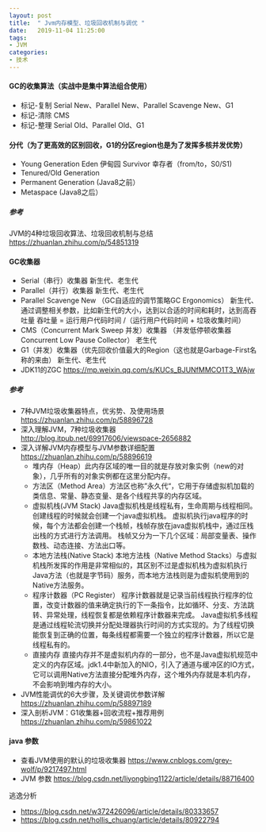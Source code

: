 ```yaml
---
layout: post
title:  " Jvm内存模型、垃圾回收机制与调优 "
date:   2019-11-04 11:25:00
tags:
- JVM
categories:
- 技术
---
```


#### GC的收集算法（实战中是集中算法组合使用）
- 标记-复制
    Serial New、Parallel New、Parallel Scavenge New、G1
- 标记-清除
    CMS
- 标记-整理
    Serial Old、Parallel Old、G1

#### 分代（为了更高效的区别回收，G1的分区region也是为了发挥多核并发优势）
- Young Generation
    Eden 伊甸园
    Survivor 幸存者（from/to，S0/S1)    
- Tenured/Old Generation
- Permanent Generation (Java8之前）
- Metaspace (Java8之后）

##### 参考
  JVM的4种垃圾回收算法、垃圾回收机制与总结 <https://zhuanlan.zhihu.com/p/54851319>

#### GC收集器
- Serial（串行）收集器
    新生代、老生代
- Parallel（并行）收集器
    新生代、老生代
- Parallel Scavenge New （GC自适应的调节策略GC Ergonomics）
    新生代、通过调整相关参数，比如新生代的大小，达到以合适的时间和耗时，达到高吞吐量
    吞吐量 = 运行用户代码时间 /（运行用户代码时间 + 垃圾收集时间）
- CMS（Concurrent Mark Sweep 并发）收集器 （并发低停顿收集器 Concurrent Low Pause Collector）
    老生代
- G1（并发）收集器（优先回收价值最大的Region（这也就是Garbage-First名称的来由）
    新生代、老生代
- JDK11的ZGC <https://mp.weixin.qq.com/s/KUCs_BJUNfMMCO1T3_WAjw>

##### 参考
- 7种JVM垃圾收集器特点，优劣势、及使用场景 <https://zhuanlan.zhihu.com/p/58896728>
- 深入理解JVM，7种垃圾收集器 <http://blog.itpub.net/69917606/viewspace-2656882>
- 深入详解JVM内存模型与JVM参数详细配置 <https://zhuanlan.zhihu.com/p/58896619>
    - 堆内存（Heap）此内存区域的唯一目的就是存放对象实例（new的对象），几乎所有的对象实例都在这里分配内存。
    - 方法区（Method Area）方法区也称”永久代“，它用于存储虚拟机加载的类信息、常量、静态变量、是各个线程共享的内存区域。
    - 虚拟机栈(JVM Stack) Java虚拟机栈是线程私有，生命周期与线程相同。创建线程的时候就会创建一个java虚拟机栈。
      虚拟机执行java程序的时候，每个方法都会创建一个栈帧，栈帧存放在java虚拟机栈中，通过压栈出栈的方式进行方法调用。
      栈帧又分为一下几个区域：局部变量表、操作数栈、动态连接、方法出口等。
    - 本地方法栈(Native Stack) 本地方法栈（Native Method Stacks）与虚拟机栈所发挥的作用是非常相似的，其区别不过是虚拟机栈为虚拟机执行Java方法（也就是字节码）服务，而本地方法栈则是为虚拟机使用到的Native方法服务。
    - 程序计数器（PC Register）
      程序计数器就是记录当前线程执行程序的位置，改变计数器的值来确定执行的下一条指令，比如循环、分支、方法跳转、异常处理，线程恢复都是依赖程序计数器来完成。
      Java虚拟机多线程是通过线程轮流切换并分配处理器执行时间的方式实现的。为了线程切换能恢复到正确的位置，每条线程都需要一个独立的程序计数器，所以它是线程私有的。
    - 直接内存
      直接内存并不是虚拟机内存的一部分，也不是Java虚拟机规范中定义的内存区域。jdk1.4中新加入的NIO，引入了通道与缓冲区的IO方式，它可以调用Native方法直接分配堆外内存，这个堆外内存就是本机内存，不会影响到堆内存的大小。
- JVM性能调优的6大步骤，及关键调优参数详解 <https://zhuanlan.zhihu.com/p/58897189>
- 深入剖析JVM：G1收集器+回收流程+推荐用例 <https://zhuanlan.zhihu.com/p/59861022>

#### java 参数
- 查看JVM使用的默认的垃圾收集器 <https://www.cnblogs.com/grey-wolf/p/9217497.html>
- JVM 参数 <https://blog.csdn.net/liyongbing1122/article/details/88716400>

逃逸分析
- <https://blog.csdn.net/w372426096/article/details/80333657>
- <https://blog.csdn.net/hollis_chuang/article/details/80922794>
